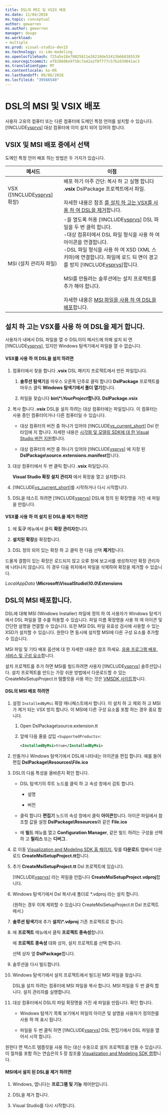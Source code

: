 ```yaml
---
title: DSL의 MSI 및 VSIX 배포
ms.date: 11/04/2016
ms.topic: conceptual
author: gewarren
ms.author: gewarren
manager: douge
ms.workload:
- multiple
ms.prod: visual-studio-dev15
ms.technology: vs-ide-modeling
ms.openlocfilehash: f25a5e18e78025811e26210de53413b668385539
ms.sourcegitcommit: ef828606e9758c7a42a2f0f777c57b2d39041ac3
ms.translationtype: MT
ms.contentlocale: ko-KR
ms.lasthandoff: 08/06/2018
ms.locfileid: "39566540"
---
```

# <a name="msi-and-vsix-deployment-of-a-dsl"></a>DSL의 MSI 및 VSIX 배포
사용자 고유의 컴퓨터 또는 다른 컴퓨터에 도메인 특정 언어를 설치할 수 있습니다. [!INCLUDE[vsprvs](../code-quality/includes/vsprvs_md.md)] 대상 컴퓨터에 이미 설치 되어 있어야 합니다.

##  <a name="which"></a> VSIX 및 MSI 배포 중에서 선택
 도메인 특정 언어 배포 하는 방법은 두 가지가 있습니다.

|메서드|이점|
|------------|--------------|
|VSX ([!INCLUDE[vsprvs](../code-quality/includes/vsprvs_md.md)] 확장)|배포 하기 아주 간단: 복사 하 고 실행 합니다 **.vsix** DslPackage 프로젝트에서 파일.<br /><br /> 자세한 내용은 참조 [를 설치 하 고는 VSX를 사용 하 여 DSL을 제거](#Installing)합니다.|
|MSI (설치 관리자 파일)|-을 열도록 허용 [!INCLUDE[vsprvs](../code-quality/includes/vsprvs_md.md)] DSL 파일을 두 번 클릭 합니다.<br />-대상 컴퓨터에서 DSL 파일 형식을 사용 하 여 아이콘을 연결합니다.<br />-DSL 파일 형식을 사용 하 여 XSD (XML 스키마)에 연결합니다. 파일에 로드 되 면이 경고를 방지 [!INCLUDE[vsprvs](../code-quality/includes/vsprvs_md.md)]합니다.<br /><br /> MSI를 만들려는 솔루션에는 설치 프로젝트를 추가 해야 합니다.<br /><br /> 자세한 내용은 [MSI 파일을 사용 하 여 DSL을 배포](#msi)합니다.|

##  <a name="Installing"></a> 설치 하 고는 VSX를 사용 하 여 DSL을 제거 합니다.
 사용자가 내에서 DSL 파일을 열 수 DSL이이 메서드에 의해 설치 되 면 [!INCLUDE[vsprvs](../code-quality/includes/vsprvs_md.md)], 있지만 Windows 탐색기에서 파일을 열 수 없습니다.

#### <a name="to-install-a-dsl-by-using-the-vsx"></a>VSX를 사용 하 여 DSL을 설치 하려면

1.  컴퓨터에서 찾을 합니다 **.vsix** DSL 패키지 프로젝트에서 만든 파일입니다.

    1.  **솔루션 탐색기**를 마우스 오른쪽 단추로 클릭 합니다 **DslPackage** 프로젝트를 마우스 클릭 **Windows 탐색기에서 폴더 열기**합니다.

    2.  파일을 찾습니다 **bin\\\*\\***YourProject***합니다. DslPackage.vsix**

2.  복사 합니다 **.vsix** DSL을 설치 하려는 대상 컴퓨터에는 파일입니다. 이 컴퓨터는 사용 중인 컴퓨터이거나 다른 컴퓨터일 수 있습니다.

    -   대상 컴퓨터의 버전 중 하나가 있어야 [!INCLUDE[vs_current_short](../code-quality/includes/vs_current_short_md.md)] Dsl 런타임에 지 합니다. 자세한 내용은 [시각화 및 모델링 SDK에 대 한 Visual Studio 버전 지원](../modeling/supported-visual-studio-editions-for-visualization-amp-modeling-sdk.md)합니다.

    -   대상 컴퓨터의 버전 중 하나가 있어야 [!INCLUDE[vsprvs](../code-quality/includes/vsprvs_md.md)] 에 지정 된 **DslPackage\source.extensions.manifest**합니다.

3.  대상 컴퓨터에서 두 번 클릭 합니다 **.vsix** 파일입니다.

     **Visual Studio 확장 설치 관리자** 에서 확장을 열고 설치합니다.

4.  [!INCLUDE[vs_current_short](../code-quality/includes/vs_current_short_md.md)]를 시작하거나 다시 시작합니다.

5.  DSL을 테스트 하려면 [!INCLUDE[vsprvs](../code-quality/includes/vsprvs_md.md)] DSL에 정의 된 확장명을 가진 새 파일을 만듭니다.

#### <a name="to-uninstall-a-dsl-that-was-installed-by-using-vsx"></a>VSX를 사용 하 여 설치 된 DSL을 제거 하려면

1.  에 **도구** 메뉴에서 클릭 **확장 관리자**합니다.

2.  **설치된 확장**을 확장합니다.

3.  DSL 정의 되어 있는 확장 하 고 클릭 한 다음 선택 **제거**합니다.

 드물게 결함이 있는 확장은 로드되지 않고 오류 창에 보고서를 생성하지만 확장 관리자에 나타나지 않습니다. 이 경우 다음 위치에서 파일을 삭제하여 확장을 제거할 수 있습니다.

 *LocalAppData* **\Microsoft\VisualStudio\10.0\Extensions**

##  <a name="msi"></a> DSL의 MSI 배포합니다.
 DSL에 대해 MSI (Windows Installer) 파일에 정의 하 여 사용자가 Windows 탐색기에서 DSL 파일을 열 수를 허용할 수 있습니다. 파일 이름 확장명을 사용 하 여 아이콘 및 간단한 설명을 연결할 수 있습니다. 또한 MSI DSL 파일 유효성 검사에 사용할 수 있는 XSD가 설치할 수 있습니다. 원한다 면 동시에 설치할 MSI에 다른 구성 요소를 추가할 수 있습니다.

 MSI 파일 및 기타 배포 옵션에 대 한 자세한 내용은 참조 하세요. [응용 프로그램 배포, 서비스 및 구성 요소](../deployment/deploying-applications-services-and-components.md)합니다.

 설치 프로젝트를 추가 하면 MSI를 빌드하려면 사용자 [!INCLUDE[vsprvs](../code-quality/includes/vsprvs_md.md)] 솔루션입니다. 설치 프로젝트를 만드는 가장 쉬운 방법에서 다운로드할 수 있는 CreateMsiSetupProject.tt 템플릿을 사용 하는 것은 [VMSDK 사이트](http://go.microsoft.com/fwlink/?LinkID=186128)합니다.

#### <a name="to-deploy-a-dsl-in-an-msi"></a>DSL의 MSI 배포 하려면

1.  설정 `InstalledByMsi` 확장 매니페스트에서 합니다. 이 설치 하 고 제외 하 고 MSI가 제거 되는 VSX 방지 합니다. 이 MSI에 다른 구성 요소를 포함 하는 경우 중요 합니다.

    1.  Open DslPackage\source.extension.tt

    2.  앞에 다음 줄을 삽입 `<SupportedProducts>`:

        ```xml
        <InstalledByMsi>true</InstalledByMsi>
        ```

2.  만들거나 Windows 탐색기에서 DSL에 나타내는 아이콘을 편집 합니다. 예를 들어 편집 **DslPackage\Resources\File.ico**

3.  DSL의 다음 특성을 올바른지 확인 합니다.

    -   DSL 탐색기의 루트 노드를 클릭 하 고 속성 창에서 검토 합니다.

        -   설명

        -   버전

    -   클릭 합니다 **편집기** 노드의 속성 창에서 클릭 **아이콘**합니다. 아이콘 파일에서 참조할 값을 설정 **DslPackage\Resources**와 같은 **File.ico**

    -   에 **빌드** 메뉴를 열고 **Configuration Manager**, 같은 빌드 하려는 구성을 선택 하 고 **릴리스** 또는 **디버그** .

4.  로 이동 [Visualization and Modeling SDK 홈 페이지](http://go.microsoft.com/fwlink/?LinkID=186128), 및를 **다운로드** 탭에서 다운로드 **CreateMsiSetupProject.tt**합니다.

5.  추가 **CreateMsiSetupProject.tt** Dsl 프로젝트에 있습니다.

     [!INCLUDE[vsprvs](../code-quality/includes/vsprvs_md.md)] 라는 파일을 만듭니다 **CreateMsiSetupProject.vdproj**합니다.

6.  Windows 탐색기에서 Dsl 복사\\새 폴더로 *.vdproj 라는 설치 합니다.

     (원하는 경우 이제 제외할 수 있습니다 CreateMsiSetupProject.tt Dsl 프로젝트에서.)

7.  **솔루션 탐색기**에 추가 **설치\\\*.vdproj** 기존 프로젝트로 합니다.

8.  에 **프로젝트** 메뉴에서 클릭 **프로젝트 종속성**합니다.

     에 **프로젝트 종속성** 대화 상자, 설치 프로젝트를 선택 합니다.

     선택 상자 옆 **DslPackage**합니다.

9. 솔루션을 다시 빌드합니다.

10. Windows 탐색기에서 설치 프로젝트에서 빌드된 MSI 파일을 찾습니다.

     DSL을 설치 하려는 컴퓨터에 MSI 파일을 복사 합니다. MSI 파일을 두 번 클릭 합니다. 설치 관리자를 실행합니다.

11. 대상 컴퓨터에서 DSL의 파일 확장명을 가진 새 파일을 만듭니다. 확인 합니다.

    -   Windows 탐색기 목록 보기에서 파일의 아이콘 및 설명을 사용자가 정의한를 사용 하 여 표시 됩니다.

    -   파일을 두 번 클릭 하면 [!INCLUDE[vsprvs](../code-quality/includes/vsprvs_md.md)] DSL 편집기에서 DSL 파일을 열어서 시작 합니다.

 원한다 면 텍스트 템플릿을 사용 하는 대신 수동으로 설치 프로젝트를 만들 수 있습니다. 이 절차를 포함 하는 연습은의 5 장 참조를 [Visualization and Modeling SDK 랩](http://go.microsoft.com/fwlink/?LinkId=208878)합니다.

#### <a name="to-uninstall-a-dsl-that-was-installed-from-an-msi"></a>MSI에서 설치 된 DSL을 제거 하려면

1.  Windows, 엽니다는 **프로그램 및 기능** 제어판입니다.

2.  DSL을 제거 합니다.

3.  Visual Studio를 다시 시작합니다.